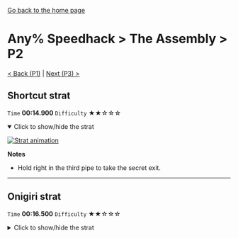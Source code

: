 [Go back to the home page](https://github.com/Doublevil/scbspeedrun)

# Any% Speedhack > The Assembly > P2

[< Back (P1)](https://github.com/Doublevil/scbspeedrun/blob/main/levels/any_sh/P/P1.md) | [Next (P3) >](https://github.com/Doublevil/scbspeedrun/blob/main/levels/any_sh/P/P3.md)

## Shortcut strat

`Time` **00:14.900** `Difficulty` ★★☆☆☆
<details open>
  <summary>Click to show/hide the strat</summary>

  [![Strat animation](https://github.com/Doublevil/scbspeedrun/blob/main/media/levels/P/P2_ShortcutStrat.webp)](https://github.com/Doublevil/scbspeedrun/blob/main/media/levels/P/P2_ShortcutStrat.mp4?raw=true)

  **Notes**
  - Hold right in the third pipe to take the secret exit.
</details>

---
## Onigiri strat

`Time` **00:16.500** `Difficulty` ★★☆☆☆
<details>
  <summary>Click to show/hide the strat</summary>

  [![Strat animation](https://github.com/Doublevil/scbspeedrun/blob/main/media/levels/P/P2_OnigiriStrat.webp)](https://github.com/Doublevil/scbspeedrun/blob/main/media/levels/P/P2_OnigiriStrat.mp4?raw=true)

  **Notes**
  - Hold right in the third pipe to take the secret exit. Keep holding right to fall right on the onigiri.
</details>
